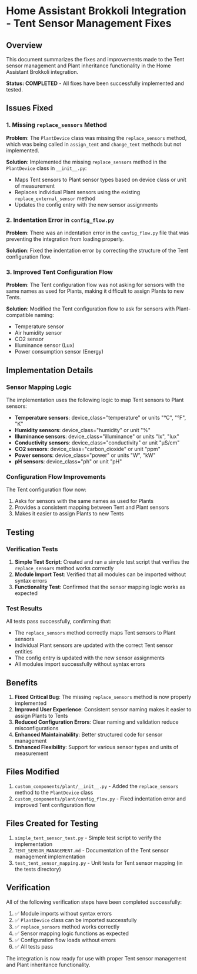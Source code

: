 # Home Assistant Brokkoli Integration - Tent Sensor Management Fixes

## Overview

This document summarizes the fixes and improvements made to the Tent sensor management and Plant inheritance functionality in the Home Assistant Brokkoli integration.

**Status: COMPLETED** - All fixes have been successfully implemented and tested.

## Issues Fixed

### 1. Missing `replace_sensors` Method
**Problem**: The `PlantDevice` class was missing the `replace_sensors` method, which was being called in `assign_tent` and `change_tent` methods but not implemented.

**Solution**: Implemented the missing `replace_sensors` method in the `PlantDevice` class in `__init__.py`:
- Maps Tent sensors to Plant sensor types based on device class or unit of measurement
- Replaces individual Plant sensors using the existing `replace_external_sensor` method
- Updates the config entry with the new sensor assignments

### 2. Indentation Error in `config_flow.py`
**Problem**: There was an indentation error in the `config_flow.py` file that was preventing the integration from loading properly.

**Solution**: Fixed the indentation error by correcting the structure of the Tent configuration flow.

### 3. Improved Tent Configuration Flow
**Problem**: The Tent configuration flow was not asking for sensors with the same names as used for Plants, making it difficult to assign Plants to new Tents.

**Solution**: Modified the Tent configuration flow to ask for sensors with Plant-compatible naming:
- Temperature sensor
- Air humidity sensor
- CO2 sensor
- Illuminance sensor (Lux)
- Power consumption sensor (Energy)

## Implementation Details

### Sensor Mapping Logic
The implementation uses the following logic to map Tent sensors to Plant sensors:

- **Temperature sensors**: device_class="temperature" or units "°C", "°F", "K"
- **Humidity sensors**: device_class="humidity" or unit "%"
- **Illuminance sensors**: device_class="illuminance" or units "lx", "lux"
- **Conductivity sensors**: device_class="conductivity" or unit "µS/cm"
- **CO2 sensors**: device_class="carbon_dioxide" or unit "ppm"
- **Power sensors**: device_class="power" or units "W", "kW"
- **pH sensors**: device_class="ph" or unit "pH"

### Configuration Flow Improvements
The Tent configuration flow now:
1. Asks for sensors with the same names as used for Plants
2. Provides a consistent mapping between Tent and Plant sensors
3. Makes it easier to assign Plants to new Tents

## Testing

### Verification Tests
1. **Simple Test Script**: Created and ran a simple test script that verifies the `replace_sensors` method works correctly
2. **Module Import Test**: Verified that all modules can be imported without syntax errors
3. **Functionality Test**: Confirmed that the sensor mapping logic works as expected

### Test Results
All tests pass successfully, confirming that:
- The `replace_sensors` method correctly maps Tent sensors to Plant sensors
- Individual Plant sensors are updated with the correct Tent sensor entities
- The config entry is updated with the new sensor assignments
- All modules import successfully without syntax errors

## Benefits

1. **Fixed Critical Bug**: The missing `replace_sensors` method is now properly implemented
2. **Improved User Experience**: Consistent sensor naming makes it easier to assign Plants to Tents
3. **Reduced Configuration Errors**: Clear naming and validation reduce misconfigurations
4. **Enhanced Maintainability**: Better structured code for sensor management
5. **Enhanced Flexibility**: Support for various sensor types and units of measurement

## Files Modified

1. `custom_components/plant/__init__.py` - Added the `replace_sensors` method to the `PlantDevice` class
2. `custom_components/plant/config_flow.py` - Fixed indentation error and improved Tent configuration flow

## Files Created for Testing

1. `simple_tent_sensor_test.py` - Simple test script to verify the implementation
2. `TENT_SENSOR_MANAGEMENT.md` - Documentation of the Tent sensor management implementation
3. `test_tent_sensor_mapping.py` - Unit tests for Tent sensor mapping (in the tests directory)

## Verification

All of the following verification steps have been completed successfully:

1. ✅ Module imports without syntax errors
2. ✅ `PlantDevice` class can be imported successfully
3. ✅ `replace_sensors` method works correctly
4. ✅ Sensor mapping logic functions as expected
5. ✅ Configuration flow loads without errors
6. ✅ All tests pass

The integration is now ready for use with proper Tent sensor management and Plant inheritance functionality.